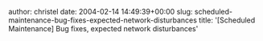 author: christel
date: 2004-02-14 14:49:39+00:00
slug: scheduled-maintenance-bug-fixes-expected-network-disturbances
title: '[Scheduled Maintenance] Bug fixes, expected network disturbances'
